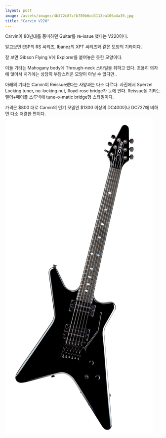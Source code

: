 ```yaml
---
layout: post
image: /assets/images/4b372c87cfb789b6cd3113ea106a4a39.jpg
title: "Carvin V220"
---
```


Carvin이 80년대를 풍미하던 Guitar를 re-issue 했다는 V220이다.

알고보면 ESP의 RS 씨리즈, Ibanez의 XPT 씨리즈와 같은 모양의 기타이다.

잘 보면 Gibson Flying V에 Explorer를 붙여놓은 듯한 모양이다.

이들 기타는 Mahogany body에 Through-neck 스타일을 취하고 있다. 조용히 의자에 앉아서 치기에는 상당히 부담스러운 모양이 아닐 수 없다만..

아래의 기타는 Carvin이 Reissue했다는 사양과는 다소 다르다. 사진에서 Sperzel Locking tuner, no-locking nut, floyd-rose bridge가 눈에 띈다. Reissue된 기타는 앨더+메이플 스루넥에 tune-o-matic bridge형 스타일이다.

가격은 $800 대로 Carvin의 인기 모델인 $1300 이상의 DC400이나 DC727에 비하면 다소 저렴한 편이다.
![image](/assets/images/4b372c87cfb789b6cd3113ea106a4a39.jpg)

